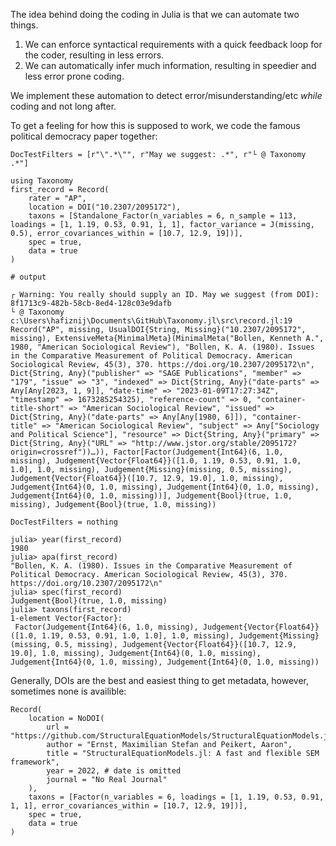 The idea behind doing the coding in Julia is that we can automate two things.

1. We can enforce syntactical requirements with a quick feedback loop for the coder, resulting in less errors.
2. We can automatically infer much information, resulting in speedier and less error prone coding.

We implement these automation to detect error/misunderstanding/etc *while* coding and not long after.

To get a feeling for how this is supposed to work, we code the famous political democracy paper together:

```@meta
DocTestFilters = [r"\".*\"", r"May we suggest: .*", r"└ @ Taxonomy .*"]
```

```jldoctest first
using Taxonomy 
first_record = Record(
    rater = "AP",
    location = DOI("10.2307/2095172"),
    taxons = [Standalone_Factor(n_variables = 6, n_sample = 113, loadings = [1, 1.19, 0.53, 0.91, 1, 1], factor_variance = J(missing, 0.5), error_covariances_within = [10.7, 12.9, 19])],
    spec = true,
    data = true
)

# output

┌ Warning: You really should supply an ID. May we suggest (from DOI): 8f1713c9-482b-58cb-8ed4-128c03e9dafb
└ @ Taxonomy c:\Users\hafiznij\Documents\GitHub\Taxonomy.jl\src\record.jl:19
Record("AP", missing, UsualDOI{String, Missing}("10.2307/2095172", missing), ExtensiveMeta{MinimalMeta}(MinimalMeta("Bollen, Kenneth A.", 1980, "American Sociological Review"), "Bollen, K. A. (1980). Issues in the Comparative Measurement of Political Democracy. American Sociological Review, 45(3), 370. https://doi.org/10.2307/2095172\n", Dict{String, Any}("publisher" => "SAGE Publications", "member" => "179", "issue" => "3", "indexed" => Dict{String, Any}("date-parts" => Any[Any[2023, 1, 9]], "date-time" => "2023-01-09T17:27:34Z", "timestamp" => 1673285254325), "reference-count" => 0, "container-title-short" => "American Sociological Review", "issued" => Dict{String, Any}("date-parts" => Any[Any[1980, 6]]), "container-title" => "American Sociological Review", "subject" => Any["Sociology and Political Science"], "resource" => Dict{String, Any}("primary" => Dict{String, Any}("URL" => "http://www.jstor.org/stable/2095172?origin=crossref"))…)), Factor[Factor(Judgement{Int64}(6, 1.0, missing), Judgement{Vector{Float64}}([1.0, 1.19, 0.53, 0.91, 1.0, 1.0], 1.0, missing), Judgement{Missing}(missing, 0.5, missing), Judgement{Vector{Float64}}([10.7, 12.9, 19.0], 1.0, missing), Judgement{Int64}(0, 1.0, missing), Judgement{Int64}(0, 1.0, missing), Judgement{Int64}(0, 1.0, missing))], Judgement{Bool}(true, 1.0, missing), Judgement{Bool}(true, 1.0, missing))

```

```@meta
DocTestFilters = nothing
```

```jldoctest first
julia> year(first_record)
1980
julia> apa(first_record)
"Bollen, K. A. (1980). Issues in the Comparative Measurement of Political Democracy. American Sociological Review, 45(3), 370. https://doi.org/10.2307/2095172\n"
julia> spec(first_record)
Judgement{Bool}(true, 1.0, missing)
julia> taxons(first_record)
1-element Vector{Factor}:
 Factor(Judgement{Int64}(6, 1.0, missing), Judgement{Vector{Float64}}([1.0, 1.19, 0.53, 0.91, 1.0, 1.0], 1.0, missing), Judgement{Missing}(missing, 0.5, missing), Judgement{Vector{Float64}}([10.7, 12.9, 19.0], 1.0, missing), Judgement{Int64}(0, 1.0, missing), Judgement{Int64}(0, 1.0, missing), Judgement{Int64}(0, 1.0, missing))

```

Generally, DOIs are the best and easiest thing to get metadata, however, sometimes none is availible:

```
Record(
    location = NoDOI(
        url = "https://github.com/StructuralEquationModels/StructuralEquationModels.jl",
        author = "Ernst, Maximilian Stefan and Peikert, Aaron",
        title = "StructuralEquationModels.jl: A fast and flexible SEM framework",
        year = 2022, # date is omitted
        journal = "No Real Journal"
    ),
    taxons = [Factor(n_variables = 6, loadings = [1, 1.19, 0.53, 0.91, 1, 1], error_covariances_within = [10.7, 12.9, 19])],
    spec = true,
    data = true
)
```